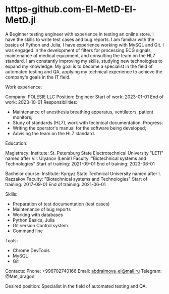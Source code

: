 # https-github.com-El-MetD-El-MetD.jl
A Beginner testing engineer with experience in testing an online store. I have the skills to write test cases and bug reports. I am familiar with the basics of Python and Julia, I have experience working with MySQL and Git. I was engaged in the development of filters for processing ECG signals, maintenance of medical equipment, and consulting the team on the HL7 standard. I am constantly improving my skills, studying new technologies to expand my knowledge. My goal is to become a specialist in the field of automated testing and QA, applying my technical experience to achieve the company's goals in the IT field.

Work experience:

Company: POLESIE LLC
Position: Engineer
Start of work: 2023-01-01
End of work: 2023-10-01
Responsibilities:
- Maintenance of anesthesia breathing apparatus, ventilators, patient monitors;
- Study of standards (HL7), work with technical documentation.
Progress:
- Writing the operator's manual for the software being developed;
- Advising the team on the HL7 standard.

Education:

Magistracy:
Institute: St. Petersburg State Electrotechnical University "LETI" named after V.I. Ulyanov (Lenin)
Faculty: "Biotechnical systems and Technologies"
Start of training: 2021-09-01
End of training: 2023-06-01

Bachelor course:
Institute: Kyrgyz State Technical University named after I. Razzakov
Faculty: "Biotechnical systems and Technologies"
Start of training: 2017-09-01
End of training: 2021-06-01

Skills:
- Preparation of test documentation (test cases)
- Maintenance of bug reports
- Working with databases
- Python Basics, Julia
- Git version Control system
- Command line

Tools:
- Chrome DevTools
- MySQL
- Git

Contacts:
Phone: +996702740166
Email: abdraimova_el@mail.ru
Telegram: @Met_dragon

Desired position: Specialist in the field of automated testing and QA.
